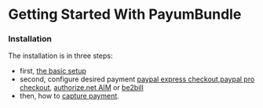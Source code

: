 Getting Started With PayumBundle
================================

### Installation

The installation is in three steps:
* first, [the basic setup](basic_setup.md)
* second, configure desired payment [paypal express checkout](configure_paypal_express_checkout.md),[paypal pro checkout](configure_paypal_pro_checkout.md), [authorize.net AIM](configure_authorize_net_aim.md) or [be2bill](configure_be2bill.md) 
* then, how to [capture payment](capture_payment.md).